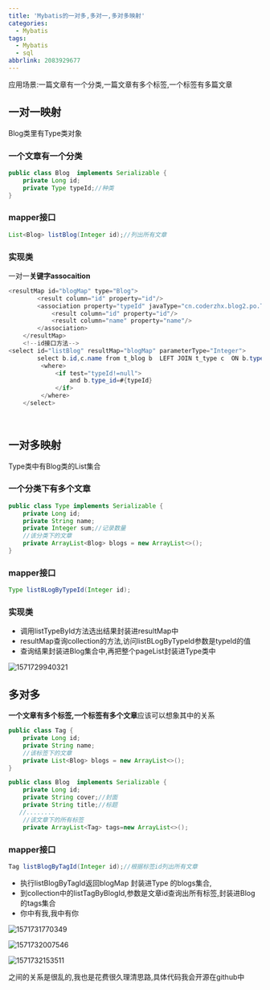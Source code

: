 ```yaml
---
title: 'Mybatis的一对多,多对一,多对多映射'
categories:
  - Mybatis
tags:
  - Mybatis
  - sql
abbrlink: 2083929677
---
```



应用场景:一篇文章有一个分类,一篇文章有多个标签,一个标签有多篇文章

<!--more-->

## 一对一映射

Blog类里有Type类对象

### 一个文章有一个分类

```java
public class Blog  implements Serializable {
    private Long id;
    private Type typeId;//种类
}
```

### mapper接口

```java
List<Blog> listBlog(Integer id);//列出所有文章
```

### 实现类

一对一**关键字assocaition**



```java
<resultMap id="blogMap" type="Blog">
        <result column="id" property="id"/>
        <association property="typeId" javaType="cn.coderzhx.blog2.po.Type">
            <result column="id" property="id"/>
            <result column="name" property="name"/>
        </association>
    </resultMap>    
    <!--id接口方法-->
<select id="listBlog" resultMap="blogMap" parameterType="Integer">
        select b.id,c.name from t_blog b  LEFT JOIN t_type c  ON b.type_id=c.id
         <where>
             <if test="typeId!=null">
                 and b.type_id=#{typeId}
             </if>       
         </where>
    </select>    
    
  
```

## 一对多映射

Type类中有Blog类的List集合

### 一个分类下有多个文章

```java
public class Type implements Serializable {
    private Long id;
    private String name;
    private Integer sum;//记录数量
    //该分类下的文章
    private ArrayList<Blog> blogs = new ArrayList<>();
}
```

### mapper接口

```java
Type listBLogByTypeId(Integer id);
```

### 实现类

- 调用listTypeById方法选出结果封装进resultMap中
- resultMap查询collection的方法,访问listBLogByTypeId参数是typeId的值
- 查询结果封装进Blog集合中,再把整个pageList封装进Type类中

![1571729940321](Mybatis的一对多,多对一,多对多映射/1571729940321.png)



## 多对多

**一个文章有多个标签,一个标签有多个文章**应该可以想象其中的关系

```java
public class Tag {
    private Long id;
    private String name;
    //该标签下的文章
    private List<Blog> blogs = new ArrayList<>();
}
```

```java
public class Blog  implements Serializable {
    private Long id;
    private String cover;//封面
    private String title;//标题
   //........
    //该文章下的所有标签
    private ArrayList<Tag> tags=new ArrayList<>();
```

### mapper接口

```java
Tag listBlogByTagId(Integer id);//根据标签id列出所有文章
```

- 执行listBlogByTagId返回blogMap  封装进Type 的blogs集合,
- 到collection中的listTagByBlogId,参数是文章id查询出所有标签,封装进Blog的tags集合
- 你中有我,我中有你

![1571731770349](Mybatis的一对多,多对一,多对多映射/1571731770349.png)

![1571732007546](Mybatis的一对多,多对一,多对多映射/1571732007546.png)

![1571732153511](Mybatis的一对多,多对一,多对多映射/1571732153511.png)

之间的关系是很乱的,我也是花费很久理清思路,具体代码我会开源在github中




